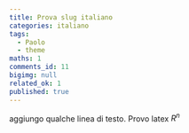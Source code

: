 ```yaml
---
title: Prova slug italiano
categories: italiano
tags:
  - Paolo
  - theme
maths: 1
comments_id: 11
bigimg: null
related_ok: 1
published: true
---
```


aggiungo qualche linea di testo. Provo latex $R^n$
